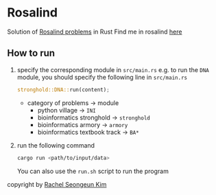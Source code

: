 # Rosalind
Solution of [Rosalind problems](http://rosalind.info/problems/) in Rust
Find me in rosalind [here](https://rosalind.info/users/eunbelivable/)

## How to run
1. specify the corresponding module in `src/main.rs`
   e.g. to run the `DNA` module, you should specify the following line in `src/main.rs`
   ```rust
   stronghold::DNA::run(content);
   ```

   - category of problems -> module
     - python village -> `INI`
     - bioinformatics stronghold -> `stronghold`
     - bioinformatics armory -> `armory`
     - bioinformatics textbook track -> `BA*`
   
2. run the following command
    ```bash
    cargo run <path/to/input/data>
    ```
    You can also use the `run.sh` script to run the program

copyright by [Rachel Seongeun Kim](https://github.com/rachelse)